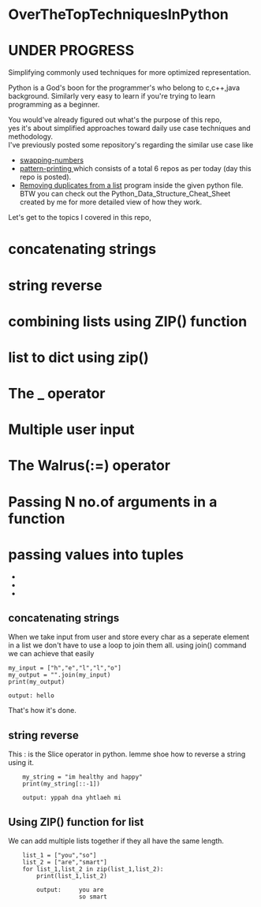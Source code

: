 # OverTheTopTechniquesInPython
<h1> UNDER PROGRESS </h1>
Simplifying commonly used techniques for more optimized representation.

Python is a God's boon for the programmer's who belong to c,c++,java background.
Similarly very easy to learn if you're trying to learn programming as a beginner.

You would've already figured out what's the purpose of this repo,  
yes it's about simplified approaches toward daily use case techniques and methodology.  
I've previously posted some repository's regarding the similar use case like  
* [swapping-numbers](https://github.com/BhargavKadali39/Swapping_in_python)  
* [pattern-printing ](https://github.com/BhargavKadali39/Pattern-printing-in-python) which consists of a total 6 repos as per today (day this repo is posted).
* [Removing duplicates from a list](https://github.com/BhargavKadali39/Python_Data_Structure_Cheat_Sheet) program inside the given python file.  
BTW you can check out the Python_Data_Structure_Cheat_Sheet created by me for more detailed view of how they work.

Let's get to the topics I covered in this repo,
# concatenating strings
# string reverse
# combining lists using ZIP() function
# list to dict using zip()
# The _ operator
# Multiple user input
# The Walrus(:=) operator
# Passing N no.of arguments in a function
# passing values into tuples
*
*
*
<h2>concatenating strings</h2>
When we take input from user and store every char as a seperate element in a list we don't have to use a loop to join them all.
using join() command we can achieve that easily

    my_input = ["h","e","l","l","o"]
    my_output = "".join(my_input)
    print(my_output)
    
    output: hello
    
That's how it's done.
<h2>string reverse</h2>
This : is the Slice operator in python.
lemme shoe how to reverse a string using it.

        my_string = "im healthy and happy"
        print(my_string[::-1])
        
        output: yppah dna yhtlaeh mi

<h2>Using ZIP() function for list</h2>
We can add multiple lists together if they all have the same length.

        list_1 = ["you","so"]
        list_2 = ["are","smart"]
        for list_1,list_2 in zip(list_1,list_2):
            print(list_1,list_2)
            
            output:     you are
                        so smart

